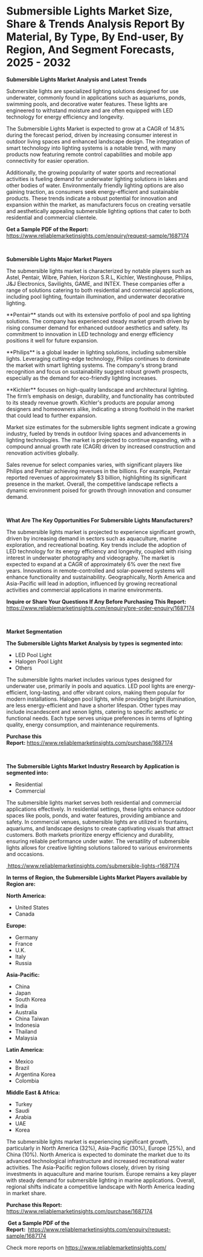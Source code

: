 <p><h1>Submersible Lights Market Size, Share & Trends Analysis Report By Material, By Type, By End-user, By Region, And Segment Forecasts, 2025 - 2032</h1></p><p><strong>Submersible Lights Market Analysis and Latest Trends</strong></p>
<p><p>Submersible lights are specialized lighting solutions designed for use underwater, commonly found in applications such as aquariums, ponds, swimming pools, and decorative water features. These lights are engineered to withstand moisture and are often equipped with LED technology for energy efficiency and longevity. </p><p>The Submersible Lights Market is expected to grow at a CAGR of 14.8% during the forecast period, driven by increasing consumer interest in outdoor living spaces and enhanced landscape design. The integration of smart technology into lighting systems is a notable trend, with many products now featuring remote control capabilities and mobile app connectivity for easier operation. </p><p>Additionally, the growing popularity of water sports and recreational activities is fueling demand for underwater lighting solutions in lakes and other bodies of water. Environmentally friendly lighting options are also gaining traction, as consumers seek energy-efficient and sustainable products. These trends indicate a robust potential for innovation and expansion within the market, as manufacturers focus on creating versatile and aesthetically appealing submersible lighting options that cater to both residential and commercial clientele.</p></p>
<p><strong>Get a Sample PDF of the Report:&nbsp;</strong> <a href="https://www.reliablemarketinsights.com/enquiry/request-sample/1687174?utm_campaign=2643&utm_medium=2&utm_source=Github&utm_content=ia&utm_term=22022025&utm_id=submersible-lights">https://www.reliablemarketinsights.com/enquiry/request-sample/1687174</a></p>
<p>&nbsp;</p>
<p><strong>Submersible Lights Major Market Players</strong></p>
<p><p>The submersible lights market is characterized by notable players such as Astel, Pentair, Wibre, Pahlen, Horizon S.R.L, Kichler, Westinghouse, Philips, J&J Electronics, Savilights, GAME, and INTEX. These companies offer a range of solutions catering to both residential and commercial applications, including pool lighting, fountain illumination, and underwater decorative lighting.</p><p>**Pentair** stands out with its extensive portfolio of pool and spa lighting solutions. The company has experienced steady market growth driven by rising consumer demand for enhanced outdoor aesthetics and safety. Its commitment to innovation in LED technology and energy efficiency positions it well for future expansion.</p><p>**Philips** is a global leader in lighting solutions, including submersible lights. Leveraging cutting-edge technology, Philips continues to dominate the market with smart lighting systems. The company's strong brand recognition and focus on sustainability suggest robust growth prospects, especially as the demand for eco-friendly lighting increases.</p><p>**Kichler** focuses on high-quality landscape and architectural lighting. The firm’s emphasis on design, durability, and functionality has contributed to its steady revenue growth. Kichler's products are popular among designers and homeowners alike, indicating a strong foothold in the market that could lead to further expansion.</p><p>Market size estimates for the submersible lights segment indicate a growing industry, fueled by trends in outdoor living spaces and advancements in lighting technologies. The market is projected to continue expanding, with a compound annual growth rate (CAGR) driven by increased construction and renovation activities globally.</p><p>Sales revenue for select companies varies, with significant players like Philips and Pentair achieving revenues in the billions. For example, Pentair reported revenues of approximately $3 billion, highlighting its significant presence in the market. Overall, the competitive landscape reflects a dynamic environment poised for growth through innovation and consumer demand.</p></p>
<p>&nbsp;</p>
<p><strong>What Are The Key Opportunities For Submersible Lights Manufacturers?</strong></p>
<p><p>The submersible lights market is projected to experience significant growth, driven by increasing demand in sectors such as aquaculture, marine exploration, and recreational boating. Key trends include the adoption of LED technology for its energy efficiency and longevity, coupled with rising interest in underwater photography and videography. The market is expected to expand at a CAGR of approximately 6% over the next five years. Innovations in remote-controlled and solar-powered systems will enhance functionality and sustainability. Geographically, North America and Asia-Pacific will lead in adoption, influenced by growing recreational activities and commercial applications in marine environments.</p></p>
<p><strong>Inquire or Share Your Questions If Any Before Purchasing This Report:</strong> <a href="https://www.reliablemarketinsights.com/enquiry/pre-order-enquiry/1687174?utm_campaign=2643&utm_medium=2&utm_source=Github&utm_content=ia&utm_term=22022025&utm_id=submersible-lights">https://www.reliablemarketinsights.com/enquiry/pre-order-enquiry/1687174</a></p>
<p>&nbsp;</p>
<p><strong>Market Segmentation</strong></p>
<p><strong>The Submersible Lights Market Analysis by types is segmented into:</strong></p>
<p><ul><li>LED Pool Light</li><li>Halogen Pool Light</li><li>Others</li></ul></p>
<p><p>The submersible lights market includes various types designed for underwater use, primarily in pools and aquatics. LED pool lights are energy-efficient, long-lasting, and offer vibrant colors, making them popular for modern installations. Halogen pool lights, while providing bright illumination, are less energy-efficient and have a shorter lifespan. Other types may include incandescent and xenon lights, catering to specific aesthetic or functional needs. Each type serves unique preferences in terms of lighting quality, energy consumption, and maintenance requirements.</p></p>
<p><strong>Purchase this Report:&nbsp;</strong><a href="https://www.reliablemarketinsights.com/purchase/1687174?utm_campaign=2643&utm_medium=2&utm_source=Github&utm_content=ia&utm_term=22022025&utm_id=submersible-lights">https://www.reliablemarketinsights.com/purchase/1687174</a></p>
<p>&nbsp;</p>
<p><strong>The Submersible Lights Market Industry Research by Application is segmented into:</strong></p>
<p><ul><li>Residential</li><li>Commercial</li></ul></p>
<p><p>The submersible lights market serves both residential and commercial applications effectively. In residential settings, these lights enhance outdoor spaces like pools, ponds, and water features, providing ambiance and safety. In commercial venues, submersible lights are utilized in fountains, aquariums, and landscape designs to create captivating visuals that attract customers. Both markets prioritize energy efficiency and durability, ensuring reliable performance under water. The versatility of submersible lights allows for creative lighting solutions tailored to various environments and occasions.</p></p>
<p><a href="https://www.reliablemarketinsights.com/submersible-lights-r1687174?utm_campaign=2643&utm_medium=2&utm_source=Github&utm_content=ia&utm_term=22022025&utm_id=submersible-lights">&nbsp;https://www.reliablemarketinsights.com/submersible-lights-r1687174</a></p>
<p><strong>In terms of Region, the Submersible Lights Market Players available by Region are:</strong></p>
<p>
    <p> <strong> North America: </strong>
        <ul>
            <li>United States</li>
            <li>Canada</li>
        </ul>
        </p> 
    <p> <strong> Europe: </strong>
        <ul>
            <li>Germany</li>
            <li>France</li>
            <li>U.K.</li>
            <li>Italy</li>
            <li>Russia</li>
        </ul>
        </p> 
    <p> <strong> Asia-Pacific: </strong>
        <ul>
            <li>China</li>
            <li>Japan</li>
            <li>South Korea</li>
            <li>India</li>
            <li>Australia</li>
            <li>China Taiwan</li>
            <li>Indonesia</li>
            <li>Thailand</li>
            <li>Malaysia</li>
        </ul>
        </p> 
    <p> <strong> Latin America: </strong>
        <ul>
            <li>Mexico</li>
            <li>Brazil</li>
            <li>Argentina Korea</li>
            <li>Colombia</li>
        </ul>
        </p> 
    <p> <strong> Middle East & Africa: </strong>
        <ul>
            <li>Turkey</li>
            <li>Saudi</li>
            <li>Arabia</li>
            <li>UAE</li>
            <li>Korea</li>
        </ul>
    </p>
    </p>
<p><p>The submersible lights market is experiencing significant growth, particularly in North America (32%), Asia-Pacific (30%), Europe (25%), and China (10%). North America is expected to dominate the market due to its advanced technological infrastructure and increased recreational water activities. The Asia-Pacific region follows closely, driven by rising investments in aquaculture and marine tourism. Europe remains a key player with steady demand for submersible lighting in marine applications. Overall, regional shifts indicate a competitive landscape with North America leading in market share.</p></p>
<p><strong>Purchase this Report: </strong><a href="https://www.reliablemarketinsights.com/purchase/1687174?utm_campaign=2643&utm_medium=2&utm_source=Github&utm_content=ia&utm_term=22022025&utm_id=submersible-lights">https://www.reliablemarketinsights.com/purchase/1687174</a></p>
<p>&nbsp;<strong>Get a Sample PDF of the Report:&nbsp;&nbsp;</strong><a href="https://www.reliablemarketinsights.com/enquiry/request-sample/1687174?utm_campaign=2643&utm_medium=2&utm_source=Github&utm_content=ia&utm_term=22022025&utm_id=submersible-lights">https://www.reliablemarketinsights.com/enquiry/request-sample/1687174</a></p>
<p><strong></strong></p>
<p>Check more reports on <a href="https://www.reliablemarketinsights.com/?utm_campaign=2643&utm_medium=2&utm_source=Github&utm_content=ia&utm_term=22022025&utm_id=submersible-lights">https://www.reliablemarketinsights.com/</a></p>